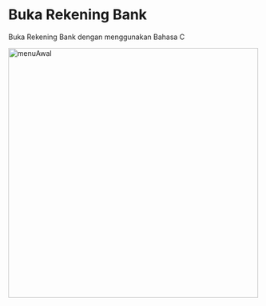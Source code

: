 # Buka Rekening Bank
Buka Rekening Bank dengan menggunakan Bahasa C

<img src="https://github.com/user-attachments/assets/f109d416-7c40-45f2-b9b2-2844e1756ca4" alt="menuAwal" width="500"/>
  
